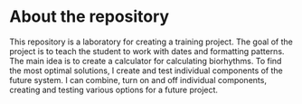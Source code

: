 # About the repository

This repository is a laboratory for creating a training project. The goal of the project is to teach the student to work with dates and formatting patterns. The main idea is to create a calculator for calculating biorhythms. To find the most optimal solutions, I create and test individual components of the future system. I can combine, turn on and off individual components, creating and testing various options for a future project.
